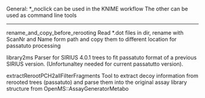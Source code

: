 General:
*_noclick can be used in the KNIME workflow
The other can be used as command line tools

-------------------------------------------
rename_and_copy_before_rerooting
Read *.dot files in dir, rename with ScanNr and Name form path and copy them to different location for passatuto processing

library2ms
Parser for SIRIUS 4.0.1 trees to fit passatuto format of a previous SIRIUS version. (Unfortunaltey needed for current passatutto version).

extractRerootPCH2allFilterFragments
Tool to extract decoy information from rerooted trees (passatuto) and parse them into the original assay library structure from OpenMS::AssayGeneratorMetabo
